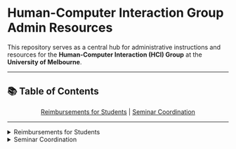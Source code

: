 # Human-Computer Interaction Group Admin Resources

This repository serves as a central hub for administrative instructions and resources for the **Human-Computer Interaction (HCI) Group** at the **University of Melbourne**.

---

## 📚 Table of Contents

<div align="center">

[Reimbursements for Students](#-reimbursements-for-students) &#124;
[Seminar Coordination](#-seminar-coordination)

</div>

---

<details>
<summary>Reimbursements for Students</summary>

## 🤑 Reimbursements for Students

Follow these steps to submit your reimbursement requests:

1. **Open the Reimbursement Form**
   - Open the [Reimbursement Form](https://go.unimelb.edu.au/fd9i)
   - Log in using your **staff** account

2. **Complete Request Details**
   - Select "Out of pocket expense (reimbursement)"
   - Select "Student", as you are reimbursing yourself from your staff account to your student account

   ![image](https://github.com/user-attachments/assets/074778a9-8ed8-4e34-aec7-94a58c9e2e3d)

3. **Complete Student Details**
   - Fill in your student number and click out of the text box, this should automatically populate the "student name" field
   - Fill in your student email and email confirmation
   - Select the relevant payment currency
   - List the expenses you are claiming for (suggested format in the following screenshot)
   - Fill in the total amount you are to be reimbursed

   ![image](https://github.com/user-attachments/assets/19082bcc-a6cd-4cbe-b22d-4c22238abe7d)

4. **Complete Account String Details**
   - Ensure that you have received an account string from your supervisor
   - Fill in the account string and the reimbursed amount from that account (note that your supervisor may ask you to break down the reimbursement across multiple accounts, in which case multiple rows would be completed)

   ![image](https://github.com/user-attachments/assets/0c683fac-60f3-4a40-90f3-0fbf85aadbcd)

5. **Fetch Financial Approvers**
   - Once you have filled in your account string(s), click the `Fetch Financial Approvers` button
   - This should populate the dropdown list under "Financial Approver Details"
   - Select your supervisor's name from the dropdown list

   ![image](https://github.com/user-attachments/assets/81b4d407-70d4-40fb-8fd0-ae5c55e3c5bf)

6. **Provide Additional Information**
   - Attach any receipts related to your reimbursement
   - List any additional comments for your supervisor

   ![image](https://github.com/user-attachments/assets/bf119e55-1534-49f1-ac32-0cd2e7902967)

7. **Submit the Form**

8. **After Form Submission**
   - You should receive an email on your **student** account shortly after submitting the form, titled **"University of Melbourne request for details - FINxxx"**
   - Follow the instructions provided in the email to complete your bank details for reimbursement
   - You should receive an email on your **staff** account once your supervisor approves the reimbursement request and it is put through the system, titled **"Finance: New Request FRxxx - Refund and Reimbursement request"**
   - You should receive an email on your **student** account once the money has been credited to your account, titled **"Separate Remittance Advice: paper document number - xxx"**

---
</details>

<details>
<summary>Seminar Coordination</summary>

## 🎓 Seminar Coordination

Follow these steps for completing HCI seminar administration:

1. **Check Seminar Details**
   - Speakers should provide their seminar information beforehand, which can be accessed via [this form](https://go.unimelb.edu.au/uek8)
   - Ensure that all fields in the form have been filled in (the seminar title and abstract may be optional)
  
2. **Add the Seminar Details to the [HCI Seminar Timetable](https://go.unimelb.edu.au/ive8)**

3. **Book the Seminar Room**
   - Book a seminar room (most likely the Steve Howard Room - Room 5206) for the chosen timeslot, using your **staff** account via Outlook
      - This can be done via the `Outlook calendar -> New Meeting -> select the start time and end time -> use the room finder option to locate the desired room`
      - The availability of each room can be found via `My Calendars -> right-click -> Add Calendar -> From Room List -> select the relevant room`
      - Title the meeting "HCI Seminar - [Speaker Name]"
   - If available, also make a separate booking for the seminar room for 30 minutes prior to the seminar to allow time for setting up the room (e.g. if the seminar is from 3pm to 4pm, make another booking from 2:30pm to 3pm)
      - Title the meeting "HCI Seminar" 

4. **Create the Zoom Meeting**
   - Schedule a Zoom meeting for the desired time
      - Title the meeting "HCI Seminar - [Speaker Name]"
      - **Options to change:** disable waiting room, turn participant video off by default, Advanced Options -> mute participants upon entry, Advanced Options -> add all the Zoom accounts of the seminar coordinators as alternative hosts
   - Copy the resulting Zoom meeting link and password

5. **Update the Seminar Room Booking Meeting**
   - Invite both the student and staff emails of all seminar coordinators, then:
      - **PhD Seminars:** invite the student, all of their supervisors, and their AC chair
      - **Guest Seminars:** invite the guest and the staff member who is hosting the guest
   - Add the following to the meeting description: 
      - The title and abstract of the seminar (this may need to be added later if not currently available)
      - The generated Zoom meeting link and password
      - **Guest Seminars Only:** the presenter's bio

6. **Copying to the HCI Calendar**
   - Accept the seminar meeting invite on your **student** email 
   - Within your calendar, copy the seminar to the HCI calendar so that other members of the group are aware of this
  
7. **Advertise the Seminar via CIS Admin**
   - Send an email to cis-admin@unimelb.edu.au with the other seminar coordinators cc'd, titled "HCI Seminar Advertisement" and with the following information:
   - **PhD Seminars:**
      - Presenter's name
      - Supervisors and chair (include their titles, names, and emails)
      - Seminar title
      - Seminar abstract
      - Seminar location
      - Zoom link
      - Seminar date and time
   - **Guest Seminars:**
      - Presenter's name
      - Presenter's institution
      - Seminar title
      - Seminar abstract
      - Presenter's bio
      - Seminar location
      - Zoom link
      - Seminar date and time
   - Verify that the seminar has been advertised by the end of the week, follow up if not

8. **Schedule Slack Reminders**
   - Schedule posts in Slack to advertise seminars to the group
   - Posts are usually made on Monday at 9am advertising all seminars for the week, and another reminder is sent on 9am of the day of each individual seminar
   - Refer to past Slack seminar reminders for formatting, note the differences between PhD and guest seminars
  
9. **Order Seminar Food (PhD Completion and Guest Seminars Only)**
   - See previous seminar coordinators for account details and additional information

10. **Advertise on Eventbrite (Guest Seminars Only)**
   - See previous seminar coordinators for account details
   - Go to [Eventbrite](https://www.eventbrite.com.au/)
   - Select FEIT as the organisation 
   - Create an event (without AI):
      - Add the seminar's promotional image
      - Add the seminar title and a short summary (e.g. "This seminar will discuss ..."), these may need to be shortened due to character limits
      - Add the seminar date and time
      - Add the location: Melbourne Connect
      - Add the seminar abstract, speaker photo, and speaker bio to the "about this event" section
      - Copy tickets from one of our past seminars: `Import tickets -> edit online admission (Zoom) and add Zoom link and password in the description -> change "sales start" to today’s date -> "sales end" can be after the seminar for both in-person and online admissions → save`
      - Add the relevant event type, categories, and tags
      - Set the organiser to be FEIT
   - Publish the event as a public event

11. **Advertise on LiveWhale (UoM Events) (Guest Seminars Only)**
   - Go to [LiveWhale](https://events.unimelb.edu.au/livewhale) and add the same details
   - Email Rosanna Verde (rverde@unimelb.edu.au) to publish LiveWhale event
      - Title the email "Event To Be Published on LiveWhale"
      - State the title of the event to be published
      - Verify that the seminar has been advertised by the end of the week, follow up if not
    
12. **Host the Seminar!**
---
</details>
